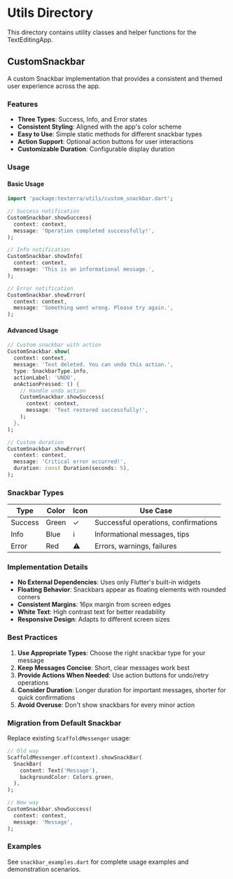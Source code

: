 # Utils Directory

This directory contains utility classes and helper functions for the TextEditingApp.

## CustomSnackbar

A custom Snackbar implementation that provides a consistent and themed user experience across the app.

### Features

- **Three Types**: Success, Info, and Error states
- **Consistent Styling**: Aligned with the app's color scheme
- **Easy to Use**: Simple static methods for different snackbar types
- **Action Support**: Optional action buttons for user interactions
- **Customizable Duration**: Configurable display duration

### Usage

#### Basic Usage

```dart
import 'package:texterra/utils/custom_snackbar.dart';

// Success notification
CustomSnackbar.showSuccess(
  context: context,
  message: 'Operation completed successfully!',
);

// Info notification
CustomSnackbar.showInfo(
  context: context,
  message: 'This is an informational message.',
);

// Error notification
CustomSnackbar.showError(
  context: context,
  message: 'Something went wrong. Please try again.',
);
```

#### Advanced Usage

```dart
// Custom snackbar with action
CustomSnackbar.show(
  context: context,
  message: 'Text deleted. You can undo this action.',
  type: SnackbarType.info,
  actionLabel: 'UNDO',
  onActionPressed: () {
    // Handle undo action
    CustomSnackbar.showSuccess(
      context: context,
      message: 'Text restored successfully!',
    );
  },
);

// Custom duration
CustomSnackbar.showError(
  context: context,
  message: 'Critical error occurred!',
  duration: const Duration(seconds: 5),
);
```

### Snackbar Types

| Type | Color | Icon | Use Case |
|------|-------|------|----------|
| Success | Green | ✓ | Successful operations, confirmations |
| Info | Blue | ℹ | Informational messages, tips |
| Error | Red | ⚠ | Errors, warnings, failures |

### Implementation Details

- **No External Dependencies**: Uses only Flutter's built-in widgets
- **Floating Behavior**: Snackbars appear as floating elements with rounded corners
- **Consistent Margins**: 16px margin from screen edges
- **White Text**: High contrast text for better readability
- **Responsive Design**: Adapts to different screen sizes

### Best Practices

1. **Use Appropriate Types**: Choose the right snackbar type for your message
2. **Keep Messages Concise**: Short, clear messages work best
3. **Provide Actions When Needed**: Use action buttons for undo/retry operations
4. **Consider Duration**: Longer duration for important messages, shorter for quick confirmations
5. **Avoid Overuse**: Don't show snackbars for every minor action

### Migration from Default Snackbar

Replace existing `ScaffoldMessenger` usage:

```dart
// Old way
ScaffoldMessenger.of(context).showSnackBar(
  SnackBar(
    content: Text('Message'),
    backgroundColor: Colors.green,
  ),
);

// New way
CustomSnackbar.showSuccess(
  context: context,
  message: 'Message',
);
```

### Examples

See `snackbar_examples.dart` for complete usage examples and demonstration scenarios. 